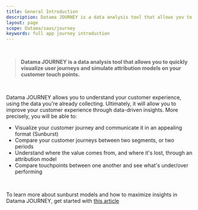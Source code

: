 ```yaml
---
title: General Introduction
description: Datama JOURNEY is a data analysis tool that allows you to quickly visualize user journeys and simulate attribution models on your customer touch points.
layout: page
scope: Datama/saas/journey
keywords: full app journey introduction
---
```


<br>

> **Datama JOURNEY is a data analysis tool that allows you to quickly visualize user journeys and simulate attribution models on your customer touch points.**

<br>

Datama JOURNEY allows you to understand your customer experience, using the data you're already collecting.
Ultimately, it will allow you to improve your customer experience through data-driven insights.
More precisely, you will be able to:

* Visualize your customer journey and communicate it in an appealing format (Sunburst)
* Compare your customer journeys between two segments, or two periods
* Understand where the value comes from, and where it's lost, through an attribution model
* Compare touchpoints between one another and see what's under/over performing

<br>

 To learn more about sunburst models and how to maximize insights in Datama JOURNEY, get started with [this article](https://Datama.fr/2020/05/12/getting-value-out-of-a-sunburst/) 